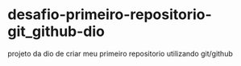 # desafio-primeiro-repositorio-git_github-dio
 projeto da dio de criar meu primeiro repositorio utilizando git/github
